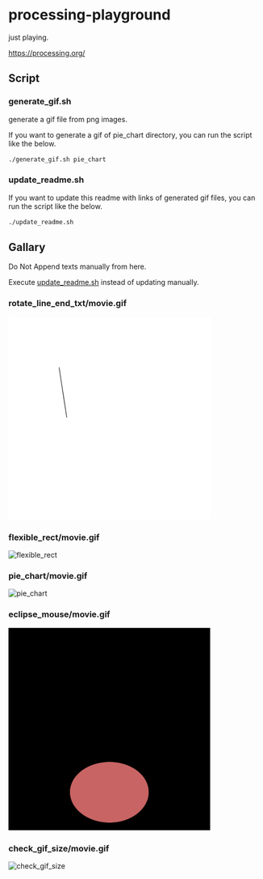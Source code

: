 # processing-playground

just playing.

<https://processing.org/>

## Script

### generate_gif.sh

generate a gif file from png images.

If you want to generate a gif of pie_chart directory, you can run the script like the below.

```sh
./generate_gif.sh pie_chart
```

### update_readme.sh

If you want to update this readme with links of generated gif files, you can run the script like the below.

```sh
./update_readme.sh
```

## Gallary

Do Not Append texts manually from here.

Execute [update_readme.sh](update_readme.sh) instead of updating manually.

### rotate_line_end_txt/movie.gif

![rotate_line_end_txt](rotate_line_end_txt/movie.gif)

### flexible_rect/movie.gif

![flexible_rect](flexible_rect/movie.gif)

### pie_chart/movie.gif

![pie_chart](pie_chart/movie.gif)

### eclipse_mouse/movie.gif

![eclipse_mouse](eclipse_mouse/movie.gif)

### check_gif_size/movie.gif

![check_gif_size](check_gif_size/movie.gif)

